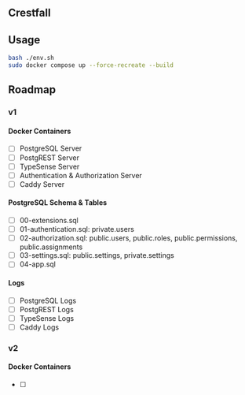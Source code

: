 ## Crestfall

## Usage

```sh
bash ./env.sh
sudo docker compose up --force-recreate --build
```

## Roadmap

### v1

#### Docker Containers

- [ ] PostgreSQL Server
- [ ] PostgREST Server
- [ ] TypeSense Server
- [ ] Authentication & Authorization Server
- [ ] Caddy Server

#### PostgreSQL Schema & Tables

- [ ] 00-extensions.sql
- [ ] 01-authentication.sql: private.users
- [ ] 02-authorization.sql: public.users, public.roles, public.permissions, public.assignments
- [ ] 03-settings.sql: public.settings, private.settings
- [ ] 04-app.sql

#### Logs

- [ ] PostgreSQL Logs
- [ ] PostgREST Logs
- [ ] TypeSense Logs
- [ ] Caddy Logs

### v2

#### Docker Containers

- [ ] 
